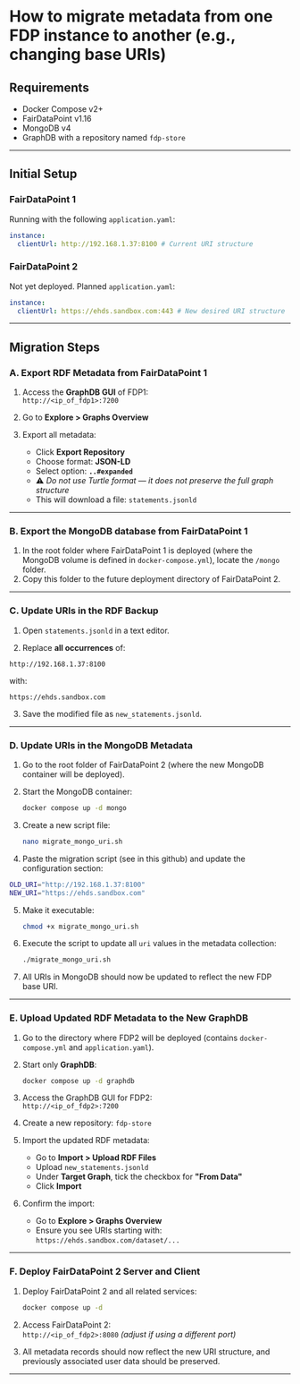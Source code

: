 
# How to migrate metadata from one FDP instance to another (e.g., changing base URIs)

## Requirements
- Docker Compose v2+
- FairDataPoint v1.16
- MongoDB v4
- GraphDB with a repository named `fdp-store`

---

## Initial Setup

### FairDataPoint 1

Running with the following `application.yaml`:

```yaml
instance:
  clientUrl: http://192.168.1.37:8100 # Current URI structure
```

### FairDataPoint 2

Not yet deployed. Planned `application.yaml`:

```yaml
instance:
  clientUrl: https://ehds.sandbox.com:443 # New desired URI structure
```

---

## Migration Steps

### A. Export RDF Metadata from FairDataPoint 1

1. Access the **GraphDB GUI** of FDP1:  
   `http://<ip_of_fdp1>:7200`

2. Go to **Explore > Graphs Overview**  

3. Export all metadata:
   - Click **Export Repository**
   - Choose format: **JSON-LD**
   - Select option: **`..#expanded`**
   - ⚠️ *Do not use Turtle format — it does not preserve the full graph structure*
   - This will download a file: `statements.jsonld`

---
### B. Export the MongoDB database from FairDataPoint 1

1. In the root folder where FairDataPoint 1 is deployed (where the MongoDB volume is defined in `docker-compose.yml`), locate the `/mongo` folder.
2. Copy this folder to the future deployment directory of FairDataPoint 2.

---

### C. Update URIs in the RDF Backup

1. Open `statements.jsonld` in a text editor.

2. Replace **all occurrences** of:

```
http://192.168.1.37:8100
```

with:

```
https://ehds.sandbox.com
```

3. Save the modified file as `new_statements.jsonld`.

---

### D. Update URIs in the MongoDB Metadata

1. Go to the root folder of FairDataPoint 2 (where the new MongoDB container will be deployed).

2. Start the MongoDB container:
   ```bash
   docker compose up -d mongo
   ```

3. Create a new script file:
   ```bash
   nano migrate_mongo_uri.sh
   ```

4. Paste the migration script (see in this github) and update the configuration section:

```bash
OLD_URI="http://192.168.1.37:8100"
NEW_URI="https://ehds.sandbox.com"
```

5. Make it executable:
   ```bash
   chmod +x migrate_mongo_uri.sh
   ```

6. Execute the script to update all `uri` values in the metadata collection:
   ```bash
   ./migrate_mongo_uri.sh
   ```

7. All URIs in MongoDB should now be updated to reflect the new FDP base URI.

---

### E. Upload Updated RDF Metadata to the New GraphDB

1. Go to the directory where FDP2 will be deployed (contains `docker-compose.yml` and `application.yaml`).

2. Start only **GraphDB**:
   ```bash
   docker compose up -d graphdb
   ```

3. Access the GraphDB GUI for FDP2:  
   `http://<ip_of_fdp2>:7200`

4. Create a new repository: `fdp-store`

5. Import the updated RDF metadata:
   - Go to **Import > Upload RDF Files**
   - Upload `new_statements.jsonld`
   - Under **Target Graph**, tick the checkbox for **"From Data"**
   - Click **Import**

6. Confirm the import:
   - Go to **Explore > Graphs Overview**
   - Ensure you see URIs starting with:  
     `https://ehds.sandbox.com/dataset/...`

---

### F. Deploy FairDataPoint 2 Server and Client

1. Deploy FairDataPoint 2 and all related services:
   ```bash
   docker compose up -d
   ```

2. Access FairDataPoint 2:  
   `http://<ip_of_fdp2>:8080` *(adjust if using a different port)*

3. All metadata records should now reflect the new URI structure, and previously associated user data should be preserved.

---
